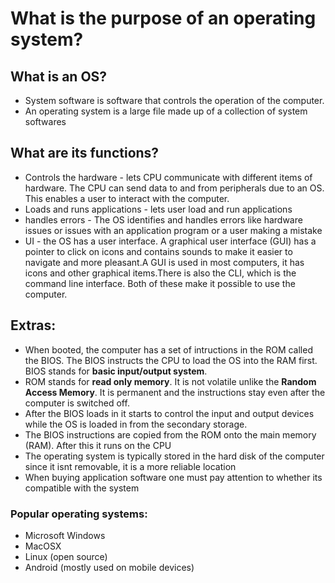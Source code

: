 # What is the purpose of an operating system?
## What is an OS?
*  System software is software that controls the operation of the computer.
*  An operating system is a large file made up of a collection of system softwares
## What are its functions?
*  Controls the hardware  - lets CPU communicate with different items of hardware. The CPU can send data to and from peripherals due to an OS. This enables a user to interact with the computer.
*  Loads and runs applications - lets user load and run applications
*  handles errors - The OS identifies and handles errors like hardware issues or issues with an application program or a user making a mistake
*  UI - the OS has a user interface. A graphical user interface (GUI) has a pointer to click on icons and contains sounds to make it easier to navigate and more pleasant.A GUI is used in most computers, it has icons and other graphical items.There is also the CLI, which is the command line interface. Both of these make it possible to use the computer.
## Extras:
*  When booted, the computer has a set of intructions in the ROM called the BIOS. The BIOS instructs the CPU to load the OS into the RAM first. BIOS stands for __basic input/output system__.
*  ROM stands for __read only memory__. It is not volatile unlike the __Random Access Memory__. It is permanent and the instructions stay even after the computer is switched off. 
*  After the BIOS loads in it starts to control the input and output devices while the OS is loaded in from the secondary storage.
*  The BIOS instructions are copied from the ROM onto the main memory (RAM). After this it runs on the CPU
*  The operating system is typically stored in the hard disk of the computer since it isnt removable, it is a more reliable location
*  When buying application software one must pay attention to whether its compatible with the system
### Popular operating systems:
*  Microsoft Windows
*  MacOSX
*  Linux (open source)
*  Android (mostly used on mobile devices)

